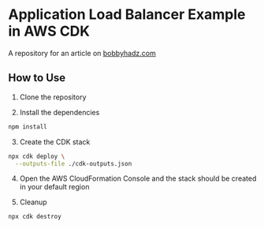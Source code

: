 # Application Load Balancer Example in AWS CDK

A repository for an article on
[bobbyhadz.com](https://bobbyhadz.com/blog/aws-cdk-application-load-balancer)

## How to Use

1. Clone the repository

2. Install the dependencies

```bash
npm install
```

3. Create the CDK stack

```bash
npx cdk deploy \
  --outputs-file ./cdk-outputs.json
```

4. Open the AWS CloudFormation Console and the stack should be created in your
   default region

5. Cleanup

```bash
npx cdk destroy
```
